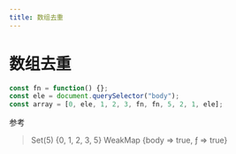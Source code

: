 ```yaml
---
title: 数组去重
---
```


# 数组去重

```js
const fn = function() {};
const ele = document.querySelector("body");
const array = [0, ele, 1, 2, 3, fn, fn, 5, 2, 1, ele];
```

参考

> Set(5) {0, 1, 2, 3, 5}
> WeakMap {body => true, ƒ => true}
